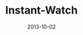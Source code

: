 ---
layout: music 
title: "Instant-Watch"
series: "#culture"
date: 2013-10-02 
description: "Brian Tome talks about living in an #instantwatch world."
audio: "http://www.crossroads.net/players/media/hq/culture_02.mp3"
audio-duration: "31:58"
---